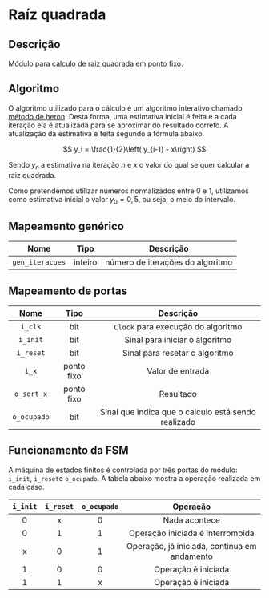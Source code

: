 # Raíz quadrada

## Descrição

Módulo para calculo de raiz quadrada em ponto fixo.

## Algoritmo

O algoritmo utilizado para o cálculo é um algoritmo interativo chamado [método de heron](https://en.wikipedia.org/wiki/Methods_of_computing_square_roots#Heron's_method). Desta forma, uma estimativa inicial é feita e a cada iteração ela é atualizada para se aproximar do resultado correto. A atualização da estimativa é feita segundo a fórmula abaixo.

$$
y_i = \frac{1}{2}\left( y_{i-1} - x\right)
$$

Sendo $y_n$ a estimativa na iteração $n$ e $x$ o valor do qual se quer calcular a raiz quadrada.

Como pretendemos utilizar números normalizados entre $0$ e $1$, utilizamos como estimativa inicial o valor $y_0=0,5$, ou seja, o meio do intervalo.

## Mapeamento genérico

|        **Nome**       | **Tipo** |                          **Descrição**                          |
|:---------------------:|:--------:|:---------------------------------------------------------------:|
|    `gen_iteracoes`    |  inteiro |                 número de iterações do algoritmo                |

## Mapeamento de portas

|   **Nome**  |      **Tipo**      |                    **Descrição**                    |
|:-----------:|:------------------:|:---------------------------------------------------:|
|   `i_clk`   |         bit        |           `Clock` para execução do algoritmo        |
|   `i_init`  |         bit        |            Sinal para iniciar o algoritmo           |
|  `i_reset`  |         bit        |            Sinal para resetar o algoritmo           |
|    `i_x`    |     ponto fixo     |                   Valor de entrada                  |
|  `o_sqrt_x` |     ponto fixo     |                      Resultado                      |
| `o_ocupado` |         bit        | Sinal que indica que o calculo está sendo realizado |

## Funcionamento da FSM

A máquina de estados finitos é controlada por três portas do módulo: `i_init`, `i_reset`e `o_ocupado`. A tabela abaixo mostra a operação realizada em cada caso.

|   `i_init`   |   `i_reset`   |   `o_ocupado`   |                 **Operação**                 |
|:------------:|:-------------:|:---------------:|:--------------------------------------------:|
|       0      |       x       |        0        |                 Nada acontece                |
|       0      |       1       |        1        |       Operação iniciada é interrompida       |
|       x      |       0       |        1        | Operação, já iniciada, continua em andamento |
|       1      |       0       |        0        |              Operação é iniciada             |
|       1      |       1       |        x        |              Operação é iniciada             |
